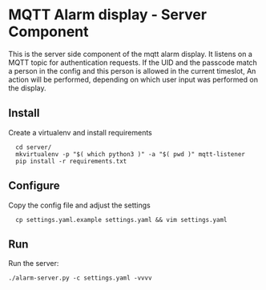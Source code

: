 # MQTT Alarm display - Server Component

This is the server side component of the mqtt alarm display.
It listens on a MQTT topic for authentication requests.
If the UID and the passcode match a person in the config and this person is allowed in the current timeslot,
An action will be performed, depending on which user input was performed on the display.

## Install

Create a virtualenv and install requirements

```
  cd server/
  mkvirtualenv -p "$( which python3 )" -a "$( pwd )" mqtt-listener
  pip install -r requirements.txt
```

## Configure

Copy the config file and adjust the settings

```
  cp settings.yaml.example settings.yaml && vim settings.yaml
```

## Run

Run the server:

```
./alarm-server.py -c settings.yaml -vvvv
```
